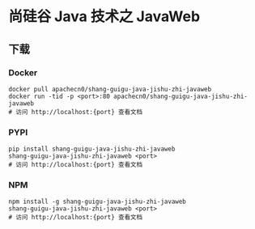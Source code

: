 # 尚硅谷 Java 技术之 JavaWeb

## 下载

### Docker

```
docker pull apachecn0/shang-guigu-java-jishu-zhi-javaweb
docker run -tid -p <port>:80 apachecn0/shang-guigu-java-jishu-zhi-javaweb
# 访问 http://localhost:{port} 查看文档
```

### PYPI

```
pip install shang-guigu-java-jishu-zhi-javaweb
shang-guigu-java-jishu-zhi-javaweb <port>
# 访问 http://localhost:{port} 查看文档
```

### NPM

```
npm install -g shang-guigu-java-jishu-zhi-javaweb
shang-guigu-java-jishu-zhi-javaweb <port>
# 访问 http://localhost:{port} 查看文档
```
